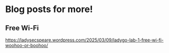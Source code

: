 # Blog posts for more!
## Free Wi-Fi
https://ladysecspeare.wordpress.com/2025/03/09/ladygo-lab-1-free-wi-fi-woohoo-or-boohoo/
